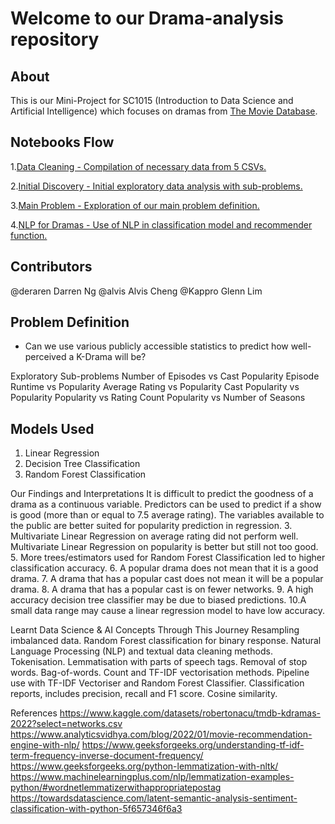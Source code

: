 # Welcome to our Drama-analysis repository

## About

This is our Mini-Project for SC1015 (Introduction to Data Science and Artificial Intelligence) which focuses on dramas from [The Movie Database](https://www.kaggle.com/datasets/robertonacu/tmdb-kdramas-2022?select=networks.csv). 

## Notebooks Flow
1.[Data Cleaning - Compilation of necessary data from 5 CSVs.](https://github.com/deraren/We-Bring-The-Drama/blob/main/Data%20Cleaning%20.ipynb)

2.[Initial Discovery - Initial exploratory data analysis with sub-problems.](https://github.com/deraren/We-Bring-The-Drama/blob/main/Initial%20Discovery%20.ipynb)

3.[Main Problem - Exploration of our main problem definition.](https://github.com/deraren/We-Bring-The-Drama/blob/main/Main%20Problem.ipynb)

4.[NLP for Dramas - Use of NLP in classification model and recommender function.](https://github.com/deraren/We-Bring-The-Drama/blob/main/NLP%20for%20Dramas.ipynb)

## Contributors
@deraren Darren Ng
@alvis Alvis Cheng
@Kappro Glenn Lim

## Problem Definition
- Can we use various publicly accessible statistics to predict how well-perceived a K-Drama will be?

Exploratory Sub-problems
Number of Episodes vs Cast Popularity
Episode Runtime vs Popularity
Average Rating vs Popularity
Cast Popularity vs Popularity
Popularity vs Rating Count
Popularity vs Number of Seasons

## Models Used
1. Linear Regression
2. Decision Tree Classification
3. Random Forest Classification


Our Findings and Interpretations
It is difficult to predict the goodness of a drama as a continuous variable.
Predictors can be used to predict if a show is good (more than or equal to 7.5 average rating).
The variables available to the public are better suited for popularity prediction in regression.
3. Multivariate Linear Regression on average rating did not perform well.
Multivariate Linear Regression on popularity is better but still not too good.
5. More trees/estimators used for Random Forest Classification led to higher classification accuracy.
6. A popular drama does not mean that it is a good drama.
7. A drama that has a popular cast does not mean it will be a popular drama.
8. A drama that has a popular cast is on fewer networks.
9. A high accuracy decision tree classifier may be due to biased predictions.
10.A small data range may cause a linear regression model to have low accuracy.


Learnt Data Science & AI Concepts Through This Journey
Resampling imbalanced data.
Random Forest classification for binary response.
Natural Language Processing (NLP) and textual data cleaning methods.
Tokenisation.
Lemmatisation with parts of speech tags.
Removal of stop words.
Bag-of-words.
Count and TF-IDF vectorisation methods.
Pipeline use with TF-IDF Vectoriser and Random Forest Classifier.
Classification reports, includes precision, recall and F1 score.
Cosine similarity.



References
<https://www.kaggle.com/datasets/robertonacu/tmdb-kdramas-2022?select=networks.csv>
<https://www.analyticsvidhya.com/blog/2022/01/movie-recommendation-engine-with-nlp/>
<https://www.geeksforgeeks.org/understanding-tf-idf-term-frequency-inverse-document-frequency/>
<https://www.geeksforgeeks.org/python-lemmatization-with-nltk/>
<https://www.machinelearningplus.com/nlp/lemmatization-examples-python/#wordnetlemmatizerwithappropriatepostag>
<https://towardsdatascience.com/latent-semantic-analysis-sentiment-classification-with-python-5f657346f6a3>

